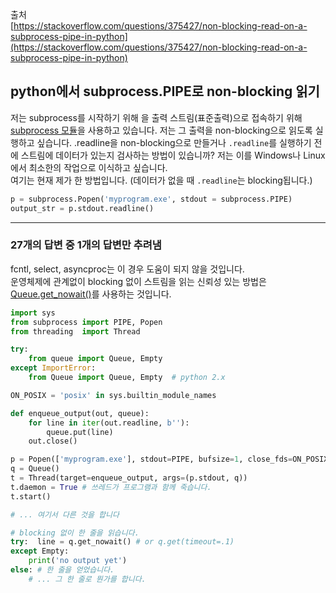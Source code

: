 출처  
[https://stackoverflow.com/questions/375427/non-blocking-read-on-a-subprocess-pipe-in-python](https://stackoverflow.com/questions/375427/non-blocking-read-on-a-subprocess-pipe-in-python)

## python에서 subprocess.PIPE로 non-blocking 읽기

저는 subprocess를 시작하기 위해 을 출력 스트림(표준출력)으로 접속하기 위해 [subprocess 모듈](https://stackoverflow.com/questions/375427/non-blocking-read-on-a-subprocess-pipe-in-python)을 사용하고 있습니다. 저는 그 출력을 non-blocking으로 읽도록 실행하고 싶습니다. .readline을 non-blocking으로 만들거나 `.readline`를 실행하기 전에 스트림에 데이터가 있는지 검사하는 방법이 있습니까? 저는 이를 Windows나 Linux에서 최소한의 작업으로 이식하고 싶습니다.  
여기는 현재 제가 한 방법입니다. (데이터가 없을 때 `.readline`는 blocking됩니다.)

```python
p = subprocess.Popen('myprogram.exe', stdout = subprocess.PIPE)
output_str = p.stdout.readline()
```

---

### 27개의 답변 중 1개의 답변만 추려냄

fcntl, select, asyncproc는 이 경우 도움이 되지 않을 것입니다.  
운영체제에 관계없이 blocking 없이 스트림을 읽는 신뢰성 있는 방법은 [Queue.get\_nowait()](https://docs.python.org/3/library/queue.html#queue.Queue.get_nowait)를 사용하는 것입니다.

```python
import sys
from subprocess import PIPE, Popen
from threading  import Thread

try:
    from queue import Queue, Empty
except ImportError:
    from Queue import Queue, Empty  # python 2.x

ON_POSIX = 'posix' in sys.builtin_module_names

def enqueue_output(out, queue):
    for line in iter(out.readline, b''):
        queue.put(line)
    out.close()

p = Popen(['myprogram.exe'], stdout=PIPE, bufsize=1, close_fds=ON_POSIX)
q = Queue()
t = Thread(target=enqueue_output, args=(p.stdout, q))
t.daemon = True # 쓰레드가 프로그램과 함께 죽습니다.
t.start()

# ... 여기서 다른 것을 합니다

# blocking 없이 한 줄을 읽습니다.
try:  line = q.get_nowait() # or q.get(timeout=.1)
except Empty:
    print('no output yet')
else: # 한 줄을 얻었습니다.
    # ... 그 한 줄로 뭔가를 합니다.
```
